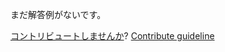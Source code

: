 
まだ解答例がないです。

[コントリビュートしませんか](https://github.com/BFEdev/BFE.dev-solutions/blob/main/question/what-is-prototypal-inheritance-how-does-it-work_ja.md)?  [Contribute guideline](https://github.com/BFEdev/BFE.dev-solutions#how-to-contribute)
